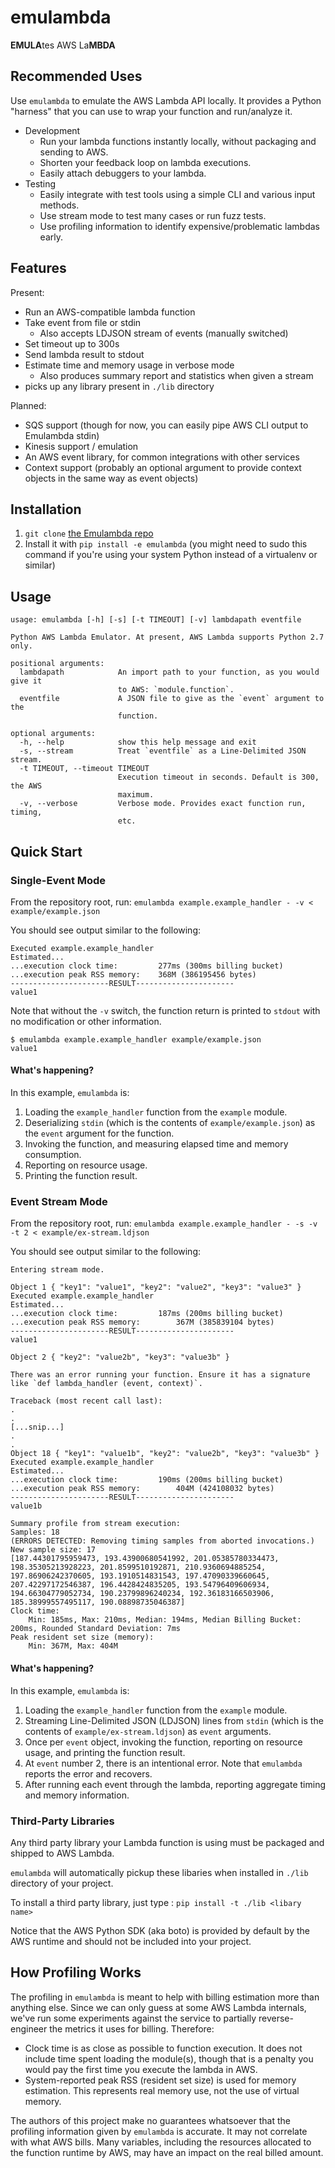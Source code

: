 # emulambda

**EMULA**tes AWS La**MBDA**

## Recommended Uses
Use `emulambda` to emulate the AWS Lambda API locally. It provides a Python "harness" that you can use to wrap your
function and run/analyze it.

  - Development
    - Run your lambda functions instantly locally, without packaging and sending to AWS.
    - Shorten your feedback loop on lambda executions.
    - Easily attach debuggers to your lambda.
  - Testing
    - Easily integrate with test tools using a simple CLI and various input methods.
    - Use stream mode to test many cases or run fuzz tests.
    - Use profiling information to identify expensive/problematic lambdas early.


## Features
Present:
  - Run an AWS-compatible lambda function
  - Take event from file or stdin
    - Also accepts LDJSON stream of events (manually switched)
  - Set timeout up to 300s
  - Send lambda result to stdout
  - Estimate time and memory usage in verbose mode
    - Also produces summary report and statistics when given a stream
  - picks up any library present in ``./lib`` directory


Planned:
  - SQS support (though for now, you can easily pipe AWS CLI output to Emulambda stdin)
  - Kinesis support / emulation
  - An AWS event library, for common integrations with other services
  - Context support (probably an optional argument to provide context objects in the same way as event objects)

## Installation
1. `git clone` [the Emulambda repo](https://github.com/fugue/emulambda/)
2. Install it with `pip install -e emulambda` (you might need to sudo this command if you're using your system Python instead of a virtualenv or similar)


## Usage

```
usage: emulambda [-h] [-s] [-t TIMEOUT] [-v] lambdapath eventfile

Python AWS Lambda Emulator. At present, AWS Lambda supports Python 2.7 only.

positional arguments:
  lambdapath            An import path to your function, as you would give it
                        to AWS: `module.function`.
  eventfile             A JSON file to give as the `event` argument to the
                        function.

optional arguments:
  -h, --help            show this help message and exit
  -s, --stream          Treat `eventfile` as a Line-Delimited JSON stream.
  -t TIMEOUT, --timeout TIMEOUT
                        Execution timeout in seconds. Default is 300, the AWS
                        maximum.
  -v, --verbose         Verbose mode. Provides exact function run, timing,
                        etc.
```

## Quick Start

### Single-Event Mode

From the repository root, run:
`emulambda example.example_handler - -v < example/example.json`

You should see output similar to the following:
```
Executed example.example_handler
Estimated...
...execution clock time:		 277ms (300ms billing bucket)
...execution peak RSS memory:	 368M (386195456 bytes)
----------------------RESULT----------------------
value1
```

Note that without the `-v` switch, the function return is printed to `stdout` with no modification or other information.

```
$ emulambda example.example_handler example/example.json
value1
```

#### What's happening?

In this example, `emulambda` is:
  1. Loading the `example_handler` function from the `example` module.
  1. Deserializing `stdin` (which is the contents of `example/example.json`) as the `event` argument for the function.
  1. Invoking the function, and measuring elapsed time and memory consumption.
  1. Reporting on resource usage.
  1. Printing the function result.

### Event Stream Mode

From the repository root, run:
`emulambda example.example_handler - -s -v -t 2 < example/ex-stream.ldjson`

You should see output similar to the following:
```
Entering stream mode.

Object 1 { "key1": "value1", "key2": "value2", "key3": "value3" }
Executed example.example_handler
Estimated...
...execution clock time:		 187ms (200ms billing bucket)
...execution peak RSS memory:		 367M (385839104 bytes)
----------------------RESULT----------------------
value1

Object 2 { "key2": "value2b", "key3": "value3b" }

There was an error running your function. Ensure it has a signature like `def lambda_handler (event, context)`.

Traceback (most recent call last):
.
.
[...snip...]
.
.
Object 18 { "key1": "value1b", "key2": "value2b", "key3": "value3b" }
Executed example.example_handler
Estimated...
...execution clock time:		 190ms (200ms billing bucket)
...execution peak RSS memory:		 404M (424108032 bytes)
----------------------RESULT----------------------
value1b

Summary profile from stream execution:
Samples: 18
(ERRORS DETECTED: Removing timing samples from aborted invocations.)
New sample size: 17
[187.44301795959473, 193.43900680541992, 201.05385780334473, 198.35305213928223, 201.8599510192871, 210.9360694885254, 197.86906242370605, 193.1910514831543, 197.47090339660645, 207.42297172546387, 196.4428424835205, 193.54796409606934, 194.66304779052734, 190.23799896240234, 192.36183166503906, 185.38999557495117, 190.08898735046387]
Clock time:
	Min: 185ms, Max: 210ms, Median: 194ms, Median Billing Bucket: 200ms, Rounded Standard Deviation: 7ms
Peak resident set size (memory):
	Min: 367M, Max: 404M
```

#### What's happening?

In this example, `emulambda` is:
  1. Loading the `example_handler` function from the `example` module.
  1. Streaming Line-Delimited JSON (LDJSON) lines from `stdin` (which is the contents of `example/ex-stream.ldjson`) as `event` arguments.
  1. Once per `event` object, invoking the function, reporting on resource usage, and printing the function result.
  1. At `event` number 2, there is an intentional error. Note that `emulambda` reports the error and recovers.
  1. After running each event through the lambda, reporting aggregate timing and memory information.

### Third-Party Libraries

Any third party library your Lambda function is using must be packaged and shipped to AWS Lambda.

`emulambda` will automatically pickup these libaries when installed in ``./lib`` directory of your project.

To install a third party library, just type : ``pip install -t ./lib <libary name>``

Notice that the AWS Python SDK (aka boto) is provided by default by the AWS runtime and should not be included into your project.

## How Profiling Works

The profiling in `emulambda` is meant to help with billing estimation more than anything else. Since we can only guess at some AWS Lambda internals, we've run some experiments against the service to partially reverse-engineer the metrics it uses for billing. Therefore:
  * Clock time is as close as possible to function execution. It does not include time spent loading the module(s), though that is a penalty you would pay the first time you execute the lambda in AWS.
  * System-reported peak RSS (resident set size) is used for memory estimation. This represents real memory use, not the use of virtual memory.

The authors of this project make no guarantees whatsoever that the profiling information given by `emulambda` is accurate. It may not correlate with what AWS bills. Many variables, including the resources allocated to the function runtime by AWS, may have an impact on the real billed amount.
